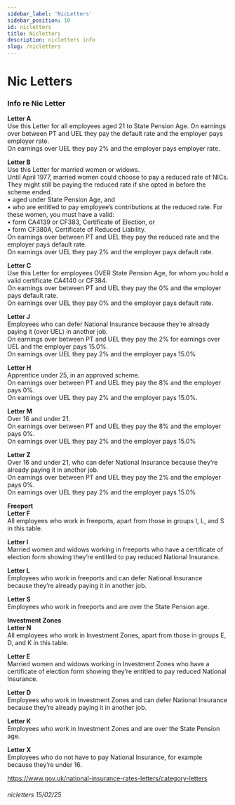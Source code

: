 ```yaml
---
sidebar_label: 'NicLetters'
sidebar_position: 10
id: nicletters
title: Nicletters
description: nicletters info
slug: /nicletters
---
```


# Nic Letters

### Info re Nic Letter

**Letter A**  
Use this Letter for all employees aged 21 to State Pension Age.
On earnings over between PT and UEL they pay the default rate and the employer pays employer rate.  
On earnings over UEL they pay 2% and the employer pays employer rate.

**Letter B**  
Use this Letter for married women or widows.  
Until April 1977, married women could choose to pay a reduced rate of NICs. They might still be paying the reduced rate if she opted in before the scheme ended.  
• aged under State Pension Age, and\
• who are entitled to pay employee’s contributions at the reduced rate.
For these women, you must have a valid:  
• form CA4139 or CF383, Certificate of Election, or  
• form CF380A, Certificate of Reduced Liability.  
On earnings over between PT and UEL they pay the reduced rate and the employer pays default rate.  
On earnings over UEL they pay 2% and the employer pays default rate.

**Letter C**  
Use this Letter for employees OVER State Pension Age, for whom you hold a valid certificate CA4140 or CF384.  
On earnings over between PT and UEL they pay the 0% and the employer pays default rate.  
On earnings over UEL they pay 0% and the employer pays default rate.

**Letter J**  
Employees who can defer National Insurance because they’re already paying it (over UEL) in another job.  
On earnings over between PT and UEL they pay the 2% for earnings over UEL and the employer pays 15.0%.\
On earnings over UEL they pay 2% and the employer pays 15.0%

**Letter H**\
Apprentice under 25, in an approved scheme.\
On earnings over between PT and UEL they pay the 8% and the employer pays 0%.\
On earnings over UEL they pay 2% and the employer pays 15.0%.

**Letter M**\
Over 16 and under 21.\
On earnings over between PT and UEL they pay the 8% and the employer pays 0%.\
On earnings over UEL they pay 2% and the employer pays 15.0%

**Letter Z**\
Over 16 and under 21, who can defer National Insurance because they’re already paying it in another job.\
On earnings over between PT and UEL they pay the 2% and the employer pays 0%.\
On earnings over UEL they pay 2% and the employer pays 15.0%


**Freeport**\
**Letter F**\
All employees who work in freeports, apart from those in groups I, L, and S in this table.

**Letter I**\
Married women and widows working in freeports who have a certificate of election form showing they’re entitled to pay reduced National Insurance.

**Letter L**\
Employees who work in freeports and can defer National Insurance because they’re already paying it in another job.

**Letter S**\
Employees who work in freeports and are over the State Pension age.


**Investment Zones**\
**Letter N**\
All employees who work in Investment Zones, apart from those in groups E, D, and K in this table.

**Letter E**\
Married women and widows working in Investment Zones who have a certificate of election form showing they’re entitled to pay reduced National Insurance.

**Letter D**\
Employees who work in Investment Zones and can defer National Insurance because they’re already paying it in another job.

**Letter K**\
Employees who work in Investment Zones and are over the State Pension age.


**Letter X**\
Employees who do not have to pay National Insurance, for example because they’re under 16.


https://www.gov.uk/national-insurance-rates-letters/category-letters




###### nicletters 15/02/25

